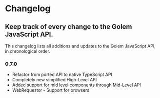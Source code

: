 # Changelog
## Keep track of every change to the Golem JavaScript API.

This changelog lists all additions and updates to the Golem JavaScript API, in chronological order.

### 0.7.0

* Refactor from ported API to native TypeScript API
* Completely new simplified High-Level API
* Added support for mid level components through Mid-Level API
* WebRequestor - Support for browsers